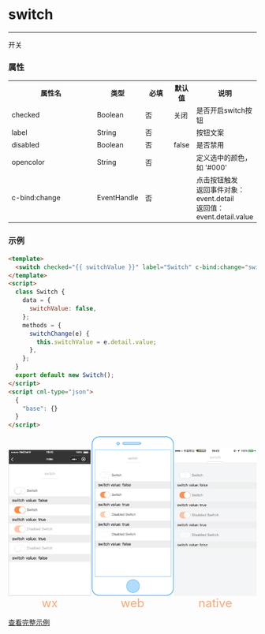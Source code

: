 # switch

---

开关

### 属性

<table>
  <tr>
    <th width="200px">属性名</th>
    <th>类型</th>
    <th width="60px">必填</th>
    <th>默认值</th>
    <th>说明</th>
  </tr>
  <tr>
    <td>checked</td>
    <td>Boolean</td>
    <td>否</td>
    <td>关闭</td>
    <td>是否开启switch按钮</td>
  </tr>
  <tr>
    <td>label</td>
    <td>String</td>
    <td>否</td>
    <td></td>
    <td>按钮文案</td>
  </tr>
  <tr>
    <td>disabled</td>
    <td>Boolean</td>
    <td>否</td>
    <td>false</td>
    <td>是否禁用</td>
  </tr>
  <tr>
    <td>opencolor</td>
    <td>String</td>
    <td>否</td>
    <td></td>
    <td>定义选中的颜色，如 '#000'</td>
  </tr>
  <tr>
    <td>c-bind:change</td>
    <td>EventHandle</td>
    <td>否</td>
    <td></td>
    <td>点击按钮触发
        <br/>返回事件对象：
        <br/>event.detail
        <br/>返回值：
        <br/>event.detail.value
    </td>
  </tr>
</table>

### 示例

```html
<template>
  <switch checked="{{ switchValue }}" label="Switch" c-bind:change="switchChange"> </switch>
</template>
<script>
  class Switch {
    data = {
      switchValue: false,
    };
    methods = {
      switchChange(e) {
        this.switchValue = e.detail.value;
      },
    };
  }
  export default new Switch();
</script>
<script cml-type="json">
  {
    "base": {}
  }
</script>
```

<div style="display: flex;flex-direction: row;justify-content: space-around; align-items: flex-end;">
  <div style="display: flex;flex-direction: column;align-items: center;">
    <img src="../../../assets/switch_wx.png" width="200px" height="100%" />
    <text style="color: #fda775;font-size: 24px;">wx</text>
  </div>
  <div style="display: flex;flex-direction: column;align-items: center;">
    <img src="../../../assets/switch_web.png" width="200px" height="100%"/>
    <text style="color: #fda775;font-size: 24px;">web</text>
  </div>
  <div style="display: flex;flex-direction: column;align-items: center;">
    <img src="../../../assets/switch_weex.jpeg" width="200px" height="100%"/>
    <text style="color: #fda775;font-size: 24px;">native</text>
  </div>
</div>

[查看完整示例](/example/switch.html)

